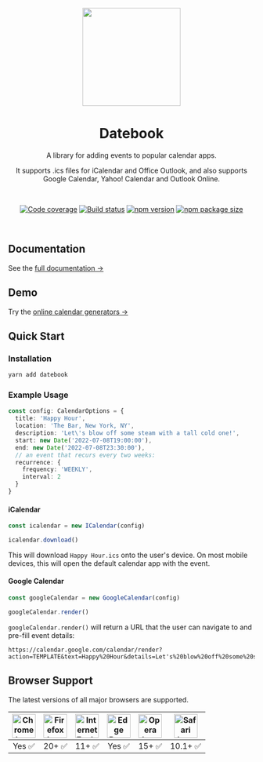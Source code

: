 <p align="center">
  <a href="https://datebook.dev/">
    <img src="https://datebook.dev/assets/logo.svg" width="200" height="200" />
  </a>

  <h1 style="text-align: center;" align="center">Datebook</h1>
</p>

<p align="center">A library for adding events to popular calendar apps.</p>

<p align="center">It supports .ics files for iCalendar and Office Outlook, and also supports Google Calendar, Yahoo! Calendar and Outlook Online.</p>

<br>

<p align="center">
  <a href="https://codecov.io/gh/jshor/datebook"><img
    src="https://img.shields.io/codecov/c/github/jshor/datebook.svg?style=for-the-badge"
    alt="Code coverage"
  /></a> <a href="https://travis-ci.org/jshor/datebook"><img
    src="https://img.shields.io/travis/jshor/datebook.svg?style=for-the-badge"
    alt="Build status"
  /></a> <a href="https://npmjs.com/package/datebook"><img
    src="http://img.shields.io/npm/v/datebook.svg?style=for-the-badge"
    alt="npm version"
  /></a> <a href="https://bundlephobia.com/result?p=datebook"><img
    src="https://img.shields.io/bundlephobia/min/datebook?style=for-the-badge"
    alt="npm package size"
  /></a>
</p>

<br>

## Documentation

See the [full documentation →](https://datebook.dev/)

## Demo

Try the [online calendar generators →](https://datebook.dev/generators/)

## Quick Start

### Installation

```sh
yarn add datebook
```

### Example Usage

```ts
const config: CalendarOptions = {
  title: 'Happy Hour',
  location: 'The Bar, New York, NY',
  description: 'Let\'s blow off some steam with a tall cold one!',
  start: new Date('2022-07-08T19:00:00'),
  end: new Date('2022-07-08T23:30:00'),
  // an event that recurs every two weeks:
  recurrence: {
    frequency: 'WEEKLY',
    interval: 2
  }
}
```

#### iCalendar

```ts
const icalendar = new ICalendar(config)

icalendar.download()
```

This will download `Happy Hour.ics` onto the user's device. On most mobile devices, this will open the default calendar app with the event.

#### Google Calendar

```js
const googleCalendar = new GoogleCalendar(config)

googleCalendar.render()
```

`googleCalendar.render()` will return a URL that the user can navigate to and pre-fill event details:

```
https://calendar.google.com/calendar/render?action=TEMPLATE&text=Happy%20Hour&details=Let's%20blow%20off%20some%20steam%20with%20a%20tall%20cold%20one!&location=The%20Bar%2C%20New%20York%2C%20NY&dates=20220708T190000%2F20220708T230000&recur=RRULE%3AFREQ%3DWEEKLY%3BINTERVAL%3D1
```

## Browser Support

The latest versions of all major browsers are supported.

| <img src="https://raw.githubusercontent.com/alrra/browser-logos/master/src/chrome/chrome_128x128.png?raw=true" width="48px" height="48px" alt="Chrome logo"> | <img src="https://raw.githubusercontent.com/alrra/browser-logos/master/src/firefox/firefox_128x128.png?raw=true" width="48px" height="48px" alt="Firefox logo"> | <img src="https://raw.githubusercontent.com/alrra/browser-logos/master/src/archive/internet-explorer_9-11/internet-explorer_9-11_128x128.png" width="48px" height="48px" alt="Internet Explorer logo"> | <img src="https://raw.githubusercontent.com/alrra/browser-logos/master/src/edge/edge_128x128.png" width="48px" height="48px" alt="Edge Browser Logo" > | <img src="https://raw.githubusercontent.com/alrra/browser-logos/master/src/opera/opera_128x128.png?raw=true" width="48px" height="48px" alt="Opera logo"> | <img src="https://raw.githubusercontent.com/alrra/browser-logos/master/src/safari/safari_128x128.png?raw=true" width="48px" height="48px" alt="Safari logo">
|:---:|:---:|:---:|:---:|:---:|:---:|
| Yes ✅ | 20+ ✅ | 11+ ✅ | Yes ✅ | 15+ ✅ | 10.1+ ✅
